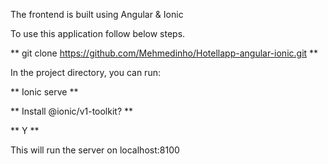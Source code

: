 The frontend is built using Angular & Ionic 

To use this application follow below steps.


 ** git clone https://github.com/Mehmedinho/Hotellapp-angular-ionic.git ** 


In the project directory, you can run:

** Ionic serve **


** Install @ionic/v1-toolkit? **

** Y **


This will run the server on localhost:8100

